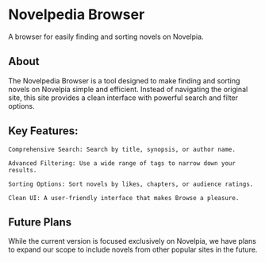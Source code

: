 # Novelpedia Browser

A browser for easily finding and sorting novels on Novelpia.

## About

The Novelpedia Browser is a tool designed to make finding and sorting novels on Novelpia simple and efficient. Instead of navigating the original site, this site provides a clean interface with powerful search and filter options.

## Key Features:

    Comprehensive Search: Search by title, synopsis, or author name.

    Advanced Filtering: Use a wide range of tags to narrow down your results.

    Sorting Options: Sort novels by likes, chapters, or audience ratings.

    Clean UI: A user-friendly interface that makes Browse a pleasure.

## Future Plans

While the current version is focused exclusively on Novelpia, we have plans to expand our scope to include novels from other popular sites in the future.

